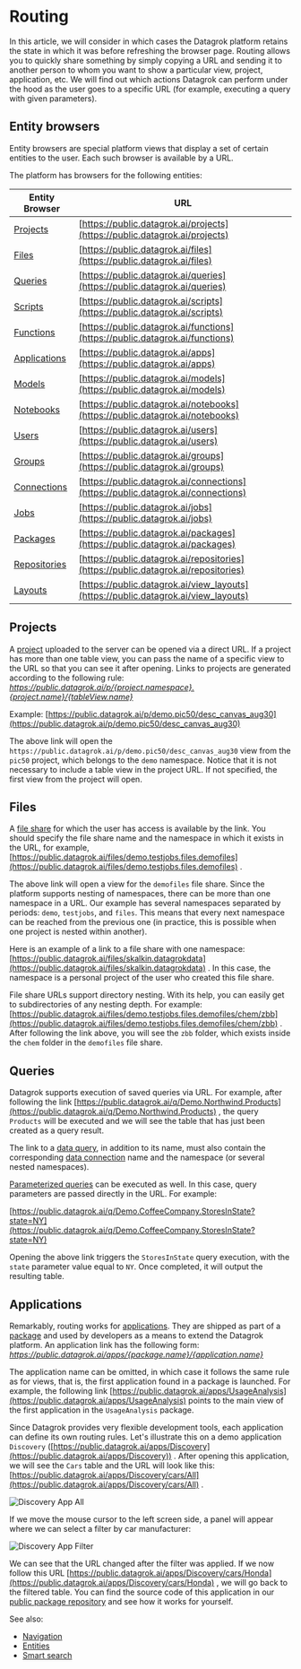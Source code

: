 <!-- TITLE: Routing -->
<!-- SUBTITLE: -->

# Routing

In this article, we will consider in which cases the Datagrok platform retains the state in which it was before
refreshing the browser page. Routing allows you to quickly share something by simply copying a URL and sending it to
another person to whom you want to show a particular view, project, application, etc. We will find out which actions
Datagrok can perform under the hood as the user goes to a specific URL (for example, executing a query with given
parameters).

## Entity browsers

Entity browsers are special platform views that display a set of certain entities to the user. Each such browser is
available by a URL.

The platform has browsers for the following entities:

| Entity Browser                                 | URL                                                                                |
|------------------------------------------------|------------------------------------------------------------------------------------|
| [Projects](project.md)                         | [https://public.datagrok.ai/projects](https://public.datagrok.ai/projects)         |
| [Files](../access/file-shares.md)              | [https://public.datagrok.ai/files](https://public.datagrok.ai/files)               |
| [Queries](../access/data-query.md)             | [https://public.datagrok.ai/queries](https://public.datagrok.ai/queries)           |
| [Scripts](../compute/scripting.md)             | [https://public.datagrok.ai/scripts](https://public.datagrok.ai/scripts)           |
| [Functions](functions/function.md)             | [https://public.datagrok.ai/functions](https://public.datagrok.ai/functions)       |
| [Applications](../develop/develop.md)          | [https://public.datagrok.ai/apps](https://public.datagrok.ai/apps)                 |
| [Models](../learn/predictive-modeling.md)      | [https://public.datagrok.ai/models](https://public.datagrok.ai/models)             |
| [Notebooks](../compute/jupyter-notebook.md)    | [https://public.datagrok.ai/notebooks](https://public.datagrok.ai/notebooks)       |
| [Users](../govern/user.md)                     | [https://public.datagrok.ai/users](https://public.datagrok.ai/users)               |
| [Groups](../govern/group.md)                   | [https://public.datagrok.ai/groups](https://public.datagrok.ai/groups)             |
| [Connections](../access/data-connection.md)    | [https://public.datagrok.ai/connections](https://public.datagrok.ai/connections)   |
| [Jobs](../access/data-job.md)                  | [https://public.datagrok.ai/jobs](https://public.datagrok.ai/jobs)                 |
| [Packages](../develop/develop.md)              | [https://public.datagrok.ai/packages](https://public.datagrok.ai/packages)         |
| [Repositories](../develop/develop.md)          | [https://public.datagrok.ai/repositories](https://public.datagrok.ai/repositories) |
| [Layouts](../visualize/view-layout.md)         | [https://public.datagrok.ai/view_layouts](https://public.datagrok.ai/view_layouts) |

## Projects

A [project](project.md) uploaded to the server can be opened via a direct URL. If a project has more than one table
view, you can pass the name of a specific view to the URL so that you can see it after opening. Links to projects are
generated according to the following
rule: *https://public.datagrok.ai/p/{project.namespace}.{project.name}/{tableView.name}*

Example: [https://public.datagrok.ai/p/demo.pic50/desc_canvas_aug30](https://public.datagrok.ai/p/demo.pic50/desc_canvas_aug30)

The above link will open the `https://public.datagrok.ai/p/demo.pic50/desc_canvas_aug30` view from the `pic50` project,
which belongs to the `demo` namespace. Notice that it is not necessary to include a table view in the project URL. If
not specified, the first view from the project will open.

## Files

A [file share](../access/file-shares.md) for which the user has access is available by the link. You should specify the
file share name and the namespace in which it exists in the URL, for
example, [https://public.datagrok.ai/files/demo.testjobs.files.demofiles](https://public.datagrok.ai/files/demo.testjobs.files.demofiles)
.

The above link will open a view for the `demofiles` file share. Since the platform supports nesting of namespaces, there
can be more than one namespace in a URL. Our example has several namespaces separated by periods: `demo`, `testjobs`,
and `files`. This means that every next namespace can be reached from the previous one (in practice, this is possible
when one project is nested within another).

Here is an example of a link to a file share with one
namespace: [https://public.datagrok.ai/files/skalkin.datagrokdata](https://public.datagrok.ai/files/skalkin.datagrokdata)
. In this case, the namespace is a personal project of the user who created this file share.

File share URLs support directory nesting. With its help, you can easily get to subdirectories of any nesting depth. For
example: [https://public.datagrok.ai/files/demo.testjobs.files.demofiles/chem/zbb](https://public.datagrok.ai/files/demo.testjobs.files.demofiles/chem/zbb)
. After following the link above, you will see the `zbb` folder, which exists inside the `chem`
folder in the `demofiles` file share.

## Queries

Datagrok supports execution of saved queries via URL. For example, after following the
link [https://public.datagrok.ai/q/Demo.Northwind.Products](https://public.datagrok.ai/q/Demo.Northwind.Products)
, the query `Products` will be executed and we will see the table that has just been created as a query result.

The link to a [data query](../access/data-query.md), in addition to its name, must also contain the
corresponding [data connection](../access/data-connection.md) name and the namespace (or several nested namespaces).

[Parameterized queries](../access/parameterized-queries.md) can be executed as well. In this case, query parameters are
passed directly in the URL. For example:

[https://public.datagrok.ai/q/Demo.CoffeeCompany.StoresInState?state=NY](https://public.datagrok.ai/q/Demo.CoffeeCompany.StoresInState?state=NY)

Opening the above link triggers the `StoresInState` query execution, with the `state` parameter value equal to `NY`.
Once completed, it will output the resulting table.

## Applications

Remarkably, routing works for [applications](../develop/how-to/build-an-app.md). They are shipped as part of
a [package](../develop/develop.md) and used by developers as a means to extend the Datagrok platform. An application
link has the following form: *https://public.datagrok.ai/apps/{package.name}/{application.name}*

The application name can be omitted, in which case it follows the same rule as for views, that is, the first application
found in a package is launched. For example, the following
link [https://public.datagrok.ai/apps/UsageAnalysis](https://public.datagrok.ai/apps/UsageAnalysis)
points to the main view of the first application in the `UsageAnalysis` package.

Since Datagrok provides very flexible development tools, each application can define its own routing rules. Let's
illustrate this on a demo
application `Discovery` ([https://public.datagrok.ai/apps/Discovery](https://public.datagrok.ai/apps/Discovery))
. After opening this application, we will see the `Cars` table and the URL will look like
this: [https://public.datagrok.ai/apps/Discovery/cars/All](https://public.datagrok.ai/apps/Discovery/cars/All)
.

![Discovery App All](../uploads/pictures/discovery-app-all.png "Discovery App All")

If we move the mouse cursor to the left screen side, a panel will appear where we can select a filter by car
manufacturer:

![Discovery App Filter](../uploads/gifs/discovery-app.gif "Discovery App Filter")

We can see that the URL changed after the filter was applied. If we now follow this
URL [https://public.datagrok.ai/apps/Discovery/cars/Honda](https://public.datagrok.ai/apps/Discovery/cars/Honda)
, we will go back to the filtered table. You can find the source code of this application in
our [public package repository](https://github.com/datagrok-ai/public/tree/master/packages/Discovery)
and see how it works for yourself.

See also:

* [Navigation](navigation.md)
* [Entities](objects.md)
* [Smart search](smart-search.md)
